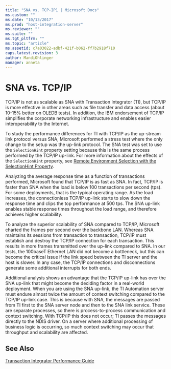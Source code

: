 ```yaml
---
title: "SNA vs. TCP-IP1 | Microsoft Docs"
ms.custom: ""
ms.date: "10/13/2017"
ms.prod: "host-integration-server"
ms.reviewer: ""
ms.suite: ""
ms.tgt_pltfrm: ""
ms.topic: "article"
ms.assetid: c7a03022-adbf-421f-b062-ff7b2918f710
caps.latest.revision: 3
author: MandiOhlinger
manager: anneta
---
```

# SNA vs. TCP/IP
TCP/IP is not as scalable as SNA with Transaction Integrator (TI), but TCP/IP is more effective in other areas such as file transfer and data access (about 10-15% better on OLEDB tests). In addition, the IBM endorsement of TCP/IP simplifies the corporate networking infrastructure and enables easier interoperability to the Internet.  
  
 To study the performance differences for TI with TCP/IP as the up-stream link protocol versus SNA, Microsoft performed a stress test where the only change to the setup was the up-link protocol. The SNA test was set to use the `SelectionHint` property setting because this is the same process performed by the TCP/IP up-link. For more information about the effects of the `SelectionHint` property, see [Remote Environment Selection with the SelectionHint Property](../core/remote-environment-selection-with-the-selectionhint-property.md).  
  
 Analyzing the average response time as a function of transactions performed, Microsoft found that TCP/IP is as fast as SNA. In fact, TCP/IP is faster than SNA when the load is below 100 transactions per second (tps). For some deployments, that is the typical operating range. As the load increases, the connectionless TCP/IP up-link starts to slow down the response time and clips the top performance at 500 tps. The SNA up-link enables stable response times throughout the load range, and therefore achieves higher scalability.  
  
 To analyze the superior scalability of SNA compared to TCP/IP, Microsoft charted the frames per second over the backbone LAN. Whereas SNA maintains its sessions from transaction to transaction, TCP/IP must establish and destroy the TCP/IP connection for each transaction. This results in more frames transmitted over the up-link compared to SNA. In our tests, the 100baseT Ethernet LAN did not become a bottleneck, but this can become the critical issue if the link speed between the TI server and the host is slower. In any case, the TCP/IP connections and disconnections generate some additional interrupts for both ends.  
  
 Additional analysis shows an advantage that the TCP/IP up-link has over the SNA up-link that might become the deciding factor in a real-world deployment. When you are using the SNA up-link, the TI Automation server must endure almost twice the amount of context switching compared to the TCP/IP up-link case. This is because with SNA, the messages are passed from TI first to the SNA server node and then to the SNA link service. These are separate processes, so there is process-to-process communication and context switching. With TCP/IP this does not occur; TI passes the messages directly to the NDIS driver. On a server where additional processing of business logic is occurring, so much context switching may occur that throughput and scalability are affected.  
  
## See Also  
 [Transaction Integrator Performance Guide](../core/transaction-integrator-performance-guide.md)